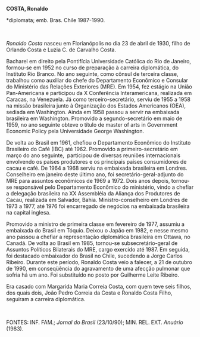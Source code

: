 **COSTA, Ronaldo**

\*diplomata; emb. Bras. Chile 1987-1990.

 

*Ronaldo Costa* nasceu em Florianópolis no dia 23 de abril de 1930,
filho de Orlando Costa e Luzia C. de Carvalho Costa.

Bacharel em direito pela Pontifícia Universidade Católica do Rio de
Janeiro, formou-se em 1952 no curso de preparação à carreira
diplomática, do Instituto Rio Branco. No ano seguinte, como cônsul de
terceira classe, trabalhou como auxiliar do chefe do Departamento
Econômico e Consular do Ministério das Relações Exteriores (MRE). Em
1954, fez estágio na União Pan-Americana e participou da X Conferência
Interamericana, realizada em Caracas, na Venezuela. Já como
terceiro-secretário, serviu de 1955 a 1958 na missão brasileira junto à
Organização dos Estados Americanos (OEA), sediada em Washington. Ainda
em 1958 passou a servir na embaixada brasileira em Washington. Promovido
a segundo-secretário em maio de 1959, no ano seguinte obteve o título de
master of arts in Government Economic Policy pela Universidade George
Washington.

De volta ao Brasil em 1961, chefiou o Departamento Econômico do
Instituto Brasileiro do Café (IBC) até 1962. Promovido a
primeiro-secretário em março do ano seguinte,  participou de diversas
reuniões internacionais envolvendo os países produtores e os principais
países consumidores de cacau e café. De 1964 a 1968 serviu na embaixada
brasileira em Londres. Conselheiro em janeiro deste último ano, foi
secretário-geral-adjunto do MRE para assuntos econômicos de 1969 a 1972.
Dois anos depois, tornou-se responsável pelo Departamento Econômico do
ministério, vindo a chefiar a delegação brasileira na XX Assembléia da
Aliança dos Produtores de Cacau, realizada em Salvador, Bahia.
Ministro-conselheiro em Londres de 1973 a 1977, até 1976 foi encarregado
de negócios na embaixada brasileira na capital inglesa.

Promovido a ministro de primeira classe em fevereiro de 1977, assumiu a
embaixada do Brasil em Tóquio. Deixou o Japão em 1982, e nesse mesmo ano
passou a chefiar a representação diplomática brasileira em Ottawa, no
Canadá. De volta ao Brasil em 1985, tornou-se subsecretário-geral de
Assuntos Políticos Bilaterais do MRE, cargo exercido até 1987. Em
seguida, foi destacado embaixador do Brasil no Chile, sucedendo a Jorge
Carlos Ribeiro. Durante este período, Ronaldo Costa veio a falecer, a 21
de outubro de 1990, em conseqüência do agravamento de uma afecção
pulmonar que sofria há um ano. Foi substituído no posto por Guilherme
Leite Ribeiro.

Era casado com Margarida Maria Correia Costa, com quem teve seis filhos,
dos quais dois, João Pedro Correia da Costa e Ronaldo Costa Filho,
seguiram a carreira diplomática.

 

FONTES: INF. FAM.; *Jornal do Brasil* (23/10/90); MIN. REL. EXT.
*Anuário* (1983).

 
